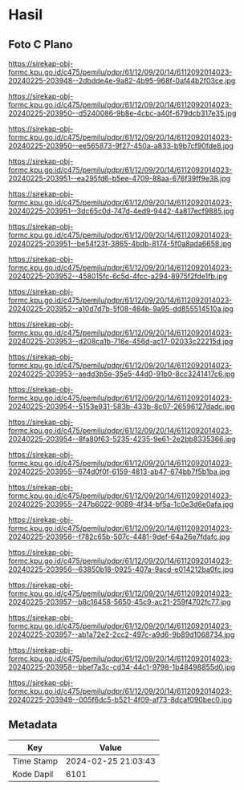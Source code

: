 # Hasil

## Foto C Plano

https://sirekap-obj-formc.kpu.go.id/c475/pemilu/pdpr/61/12/09/20/14/6112092014023-20240225-203948--2dbdde4e-9a82-4b95-968f-0af44b2f03ce.jpg

https://sirekap-obj-formc.kpu.go.id/c475/pemilu/pdpr/61/12/09/20/14/6112092014023-20240225-203950--d5240086-9b8e-4cbc-a40f-679dcb317e35.jpg

https://sirekap-obj-formc.kpu.go.id/c475/pemilu/pdpr/61/12/09/20/14/6112092014023-20240225-203950--ee565873-9f27-450a-a833-b9b7cf90fde8.jpg

https://sirekap-obj-formc.kpu.go.id/c475/pemilu/pdpr/61/12/09/20/14/6112092014023-20240225-203951--ea295fd6-b5ee-4709-88aa-676f39ff9e38.jpg

https://sirekap-obj-formc.kpu.go.id/c475/pemilu/pdpr/61/12/09/20/14/6112092014023-20240225-203951--3dc65c0d-747d-4ed9-9442-4a817ecf9885.jpg

https://sirekap-obj-formc.kpu.go.id/c475/pemilu/pdpr/61/12/09/20/14/6112092014023-20240225-203951--be54f23f-3865-4bdb-8174-5f0a8ada6658.jpg

https://sirekap-obj-formc.kpu.go.id/c475/pemilu/pdpr/61/12/09/20/14/6112092014023-20240225-203952--458015fc-6c5d-4fcc-a294-8975f2fde1fb.jpg

https://sirekap-obj-formc.kpu.go.id/c475/pemilu/pdpr/61/12/09/20/14/6112092014023-20240225-203952--a10d7d7b-5f08-484b-9a95-dd855514510a.jpg

https://sirekap-obj-formc.kpu.go.id/c475/pemilu/pdpr/61/12/09/20/14/6112092014023-20240225-203953--d208ca1b-716e-456d-ac17-02033c22215d.jpg

https://sirekap-obj-formc.kpu.go.id/c475/pemilu/pdpr/61/12/09/20/14/6112092014023-20240225-203953--aedd3b5e-35e5-44d0-91b0-8cc3241417c6.jpg

https://sirekap-obj-formc.kpu.go.id/c475/pemilu/pdpr/61/12/09/20/14/6112092014023-20240225-203954--5153e931-583b-433b-8c07-26596127dadc.jpg

https://sirekap-obj-formc.kpu.go.id/c475/pemilu/pdpr/61/12/09/20/14/6112092014023-20240225-203954--8fa80f63-5235-4235-9e61-2e2bb8335366.jpg

https://sirekap-obj-formc.kpu.go.id/c475/pemilu/pdpr/61/12/09/20/14/6112092014023-20240225-203955--674d0f0f-6159-4813-ab47-674bb7f5b1ba.jpg

https://sirekap-obj-formc.kpu.go.id/c475/pemilu/pdpr/61/12/09/20/14/6112092014023-20240225-203955--247b6022-9089-4f34-bf5a-1c0e3d6e0afa.jpg

https://sirekap-obj-formc.kpu.go.id/c475/pemilu/pdpr/61/12/09/20/14/6112092014023-20240225-203956--f782c65b-507c-4481-9def-64a26e7fdafc.jpg

https://sirekap-obj-formc.kpu.go.id/c475/pemilu/pdpr/61/12/09/20/14/6112092014023-20240225-203956--63850b18-0925-407a-9acd-e014212ba0fc.jpg

https://sirekap-obj-formc.kpu.go.id/c475/pemilu/pdpr/61/12/09/20/14/6112092014023-20240225-203957--b8c16458-5650-45c9-ac21-259f4702fc77.jpg

https://sirekap-obj-formc.kpu.go.id/c475/pemilu/pdpr/61/12/09/20/14/6112092014023-20240225-203957--ab1a72e2-2cc2-497c-a9d6-9b89d1068734.jpg

https://sirekap-obj-formc.kpu.go.id/c475/pemilu/pdpr/61/12/09/20/14/6112092014023-20240225-203958--bbef7a3c-cd34-44c1-9798-1b48498855d0.jpg

https://sirekap-obj-formc.kpu.go.id/c475/pemilu/pdpr/61/12/09/20/14/6112092014023-20240225-203949--005f6dc5-b521-4f09-af73-8dcaf090bec0.jpg


## Metadata

| Key        | Value               |
| ---------- | ------------------- |
| Time Stamp | 2024-02-25 21:03:43 |
| Kode Dapil | 6101                |



